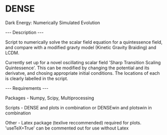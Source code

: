 # DENSE
Dark Energy: Numerically Simulated Evolution

--- Description ---

Script to numerically solve the scalar field equation for a quintessence field, and compare with a modified gravty model (Kinetic Gravity Braiding) and LCDM.

Currently set up for a novel oscillating scalar field 'Sharp Transition Scaling Quintessence'. This can be modified by changing the potential and its derivatve, and chosing appropriate initial conditions. The locations of each is clearly labelled in the script.

--- Requirements ---

Packages - Numpy, Scipy, Multiprocessing

Scripts - DENSE and plots in combination or DENSEwin and plotswin in combination

Other - Latex package (texlive reccommended) required for plots. 'useTeX=True' can be commented out for use without Latex
